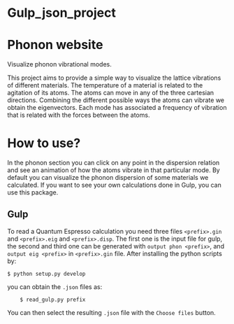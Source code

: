 # Gulp_json_project

Phonon website
==============

Visualize phonon vibrational modes.

This project aims to provide a simple way to visualize the lattice vibrations of different materials. The temperature of a material is related to the agitation of its atoms. The atoms can move in any of the three cartesian directions. Combining the different possible ways the atoms can vibrate we obtain the eigenvectors. Each mode has associated a frequency of vibration that is related with the forces between the atoms.

How to use?
===========

In the phonon section you can click on any point in the dispersion relation and see an animation of how the atoms vibrate in that particular mode.
By default you can visualize the phonon dispersion of some materials we calculated.
If you want to see your own calculations done in Gulp, you can use this package.

Gulp
----------------
To read a Quantum Espresso calculation you need three files `<prefix>.gin` and `<prefix>.eig` and `<prefix>.disp`. The first one is the input file for gulp, the second and third one can be generated with `output phon <prefix>`, and `output eig <prefix>` in `<prefix>.gin` file. 
After installing the python scripts by:
	
	$ python setup.py develop


 you can obtain the `.json` files as:

    	$ read_gulp.py prefix

You can then select the resulting `.json` file with the `Choose files` button.
